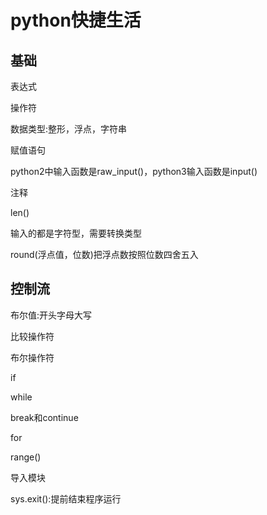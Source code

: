 # python快捷生活

## 基础

表达式

操作符

数据类型:整形，浮点，字符串

赋值语句

python2中输入函数是raw_input()，python3输入函数是input()

注释

len()

输入的都是字符型，需要转换类型

round(浮点值，位数)把浮点数按照位数四舍五入

## 控制流

布尔值:开头字母大写

比较操作符

布尔操作符

if

while

break和continue

for

range()

导入模块

sys.exit():提前结束程序运行

